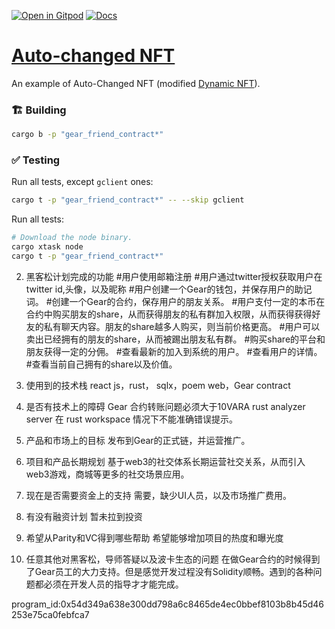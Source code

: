 [![Open in Gitpod](https://img.shields.io/badge/Open_in-Gitpod-white?logo=gitpod)](https://gitpod.io/#FOLDER=gear_friend_contract/https://github.com/gear-foundation/dapps)
[![Docs](https://img.shields.io/github/actions/workflow/status/gear-foundation/dapps/contracts.yml?logo=rust&label=docs)](https://dapps.gear.rs/auto_changed_nft_io)

# [Auto-changed NFT](https://wiki.gear-tech.io/docs/examples/NFTs/dynamic-nft#examples)

An example of Auto-Changed NFT (modified [Dynamic NFT](../dynamic-nft)).

### 🏗️ Building

```sh
cargo b -p "gear_friend_contract*"
```

### ✅ Testing

Run all tests, except `gclient` ones:
```sh
cargo t -p "gear_friend_contract*" -- --skip gclient
```

Run all tests:
```sh
# Download the node binary.
cargo xtask node
cargo t -p "gear_friend_contract*"
```
2. 黑客松计划完成的功能
#用户使用邮箱注册
#用户通过twitter授权获取用户在twitter id,头像，以及昵称
#用户创建一个Gear的钱包，并保存用户的助记词。
#创建一个Gear的合约，保存用户的朋友关系。
#用户支付一定的本币在合约中购买朋友的share，从而获得朋友的私有群加入权限，从而获得获得好友的私有聊天内容。朋友的share越多人购买，则当前价格更高。
#用户可以卖出已经拥有的朋友的share，从而被踢出朋友私有群。
#购买share的平台和朋友获得一定的分佣。
#查看最新的加入到系统的用户。
#查看用户的详情。
#查看当前自己拥有的share以及价值。


3. 使用到的技术栈
react js，rust， sqlx，poem web，Gear contract
4. 是否有技术上的障碍
Gear 合约转账问题必须大于10VARA
rust analyzer server 在 rust workspace 情况下不能准确错误提示。
5. 产品和市场上的目标
发布到Gear的正式链，并运营推广。
6. 项目和产品长期规划
基于web3的社交体系长期运营社交关系，从而引入web3游戏，商城等更多的社交场景应用。
7. 现在是否需要资金上的支持
需要，缺少UI人员，以及市场推广费用。
8. 有没有融资计划
暂未拉到投资
9. 希望从Parity和VC得到哪些帮助
希望能够增加项目的热度和曝光度
10. 任意其他对黑客松，导师答疑以及波卡生态的问题
在做Gear合约的时候得到了Gear员工的大力支持。但是感觉开发过程没有Solidity顺畅。遇到的各种问题都必须在开发人员的指导才才能完成。


program_id:0x54d349a638e300dd798a6c8465de4ec0bbef8103b8b45d46253e75ca0febfca7